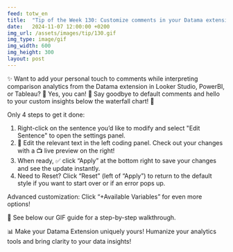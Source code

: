 ```yaml
---
feed: totw_en
title:  "Tip of the Week 130: Customize comments in your Datama extension!"
date:   2024-11-07 12:00:00 +0200
img_url: /assets/images/tip/130.gif
img_type: image/gif
img_width: 600
img_height: 300
layout: post
---
```


✨ Want to add your personal touch to comments while interpreting comparison analytics from the Datama extension in Looker Studio, PowerBI, or Tableau? 🤔 Yes, you can! 🌈 Say goodbye to default comments and hello to your custom insights below the waterfall chart! 🎉 

Only 4 steps to get it done:

  1.	Right-click on the sentence you’d like to modify and select "Edit Sentence" to open the settings panel. 
  2.	📝 Edit the relevant text in the left coding panel. Check out your changes with a 📺 live preview on the right! 
  3.	When ready, ✅ click “Apply” at the bottom right to save your changes and see the update instantly. 
  4.	Need to Reset? Click “Reset” (left of “Apply”) to return to the default style if you want to start over or if an error pops up. 
  
Advanced customization: Click “+Available Variables” for even more options! 

🎥 See below our GIF guide for a step-by-step walkthrough. 

📊 Make your Datama Extension uniquely yours! Humanize your analytics tools and bring clarity to your data insights! 
